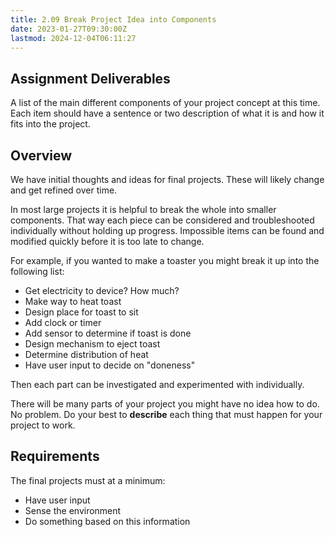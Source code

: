 ```yaml
---
title: 2.09 Break Project Idea into Components
date: 2023-01-27T09:30:00Z
lastmod: 2024-12-04T06:11:27
---
```


## Assignment Deliverables

A list of the main different components of your project concept at this time. Each item should have a sentence or two description of what it is and how it fits into the project.

## Overview

We have initial thoughts and ideas for final projects. These will likely change and get refined over time.

In most large projects it is helpful to break the whole into smaller components. That way each piece can be considered and troubleshooted individually without holding up progress. Impossible items can be found and modified quickly before it is too late to change.

For example, if you wanted to make a toaster you might break it up into the following list:

- Get electricity to device? How much?
- Make way to heat toast
- Design place for toast to sit
- Add clock or timer
- Add sensor to determine if toast is done
- Design mechanism to eject toast
- Determine distribution of heat
- Have user input to decide on "doneness"

Then each part can be investigated and experimented with individually.

There will be many parts of your project you might have no idea how to do. No problem. Do your best to **describe** each thing that must happen for your project to work.

## Requirements

The final projects must at a minimum:

- Have user input
- Sense the environment
- Do something based on this information
